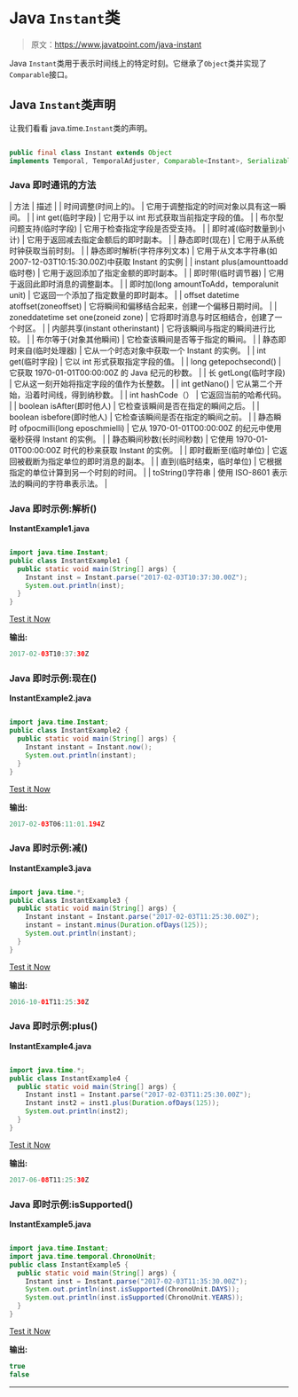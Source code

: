 # Java `Instant`类

> 原文：<https://www.javatpoint.com/java-instant>

Java `Instant`类用于表示时间线上的特定时刻。它继承了`Object`类并实现了`Comparable`接口。

## Java `Instant`类声明

让我们看看 java.time.`Instant`类的声明。

```java

public final class Instant extends Object 
implements Temporal, TemporalAdjuster, Comparable<Instant>, Serializable

```

### Java 即时通讯的方法

| 方法 | 描述 |
| 时间调整(时间上的)。 | 它用于调整指定的时间对象以具有这一瞬间。 |
| int get(临时字段) | 它用于以 int 形式获取当前指定字段的值。 |
| 布尔型问题支持(临时字段) | 它用于检查指定字段是否受支持。 |
| 即时减(临时数量到小计) | 它用于返回减去指定金额后的即时副本。 |
| 静态即时(现在) | 它用于从系统时钟获取当前时刻。 |
| 静态即时解析(字符序列文本) | 它用于从文本字符串(如 2007-12-03T10:15:30.00Z)中获取 Instant 的实例 |
| instant plus(amounttoadd 临时卷) | 它用于返回添加了指定金额的即时副本。 |
| 即时带(临时调节器) | 它用于返回此即时消息的调整副本。 |
| 即时加(long amountToAdd，temporalunit unit) | 它返回一个添加了指定数量的即时副本。 |
| offset datetime atoffset(zoneoffset) | 它将瞬间和偏移结合起来，创建一个偏移日期时间。 |
| zoneddatetime set one(zoneid zone) | 它将即时消息与时区相结合，创建了一个时区。 |
| 内部共享(instant otherinstant) | 它将该瞬间与指定的瞬间进行比较。 |
| 布尔等于(对象其他瞬间) | 它检查该瞬间是否等于指定的瞬间。 |
| 静态即时来自(临时处理器) | 它从一个时态对象中获取一个 Instant 的实例。 |
| int get(临时字段) | 它以 int 形式获取指定字段的值。 |
| long getepochsecond() | 它获取 1970-01-01T00:00:00Z 的 Java 纪元的秒数。 |
| 长 getLong(临时字段) | 它从这一刻开始将指定字段的值作为长整数。 |
| int getNano() | 它从第二个开始，沿着时间线，得到纳秒数。 |
| int hashCode（） | 它返回当前的哈希代码。 |
| boolean isAfter(即时他人) | 它检查该瞬间是否在指定的瞬间之后。 |
| boolean isbefore(即时他人) | 它检查该瞬间是否在指定的瞬间之前。 |
| 静态瞬时 ofpocmilli(long eposchmielli) | 它从 1970-01-01T00:00:00Z 的纪元中使用毫秒获得 Instant 的实例。 |
| 静态瞬间秒数(长时间秒数) | 它使用 1970-01-01T00:00:00Z 时代的秒来获取 Instant 的实例。 |
| 即时截断至(临时单位) | 它返回被截断为指定单位的即时消息的副本。 |
| 直到(临时结束，临时单位) | 它根据指定的单位计算到另一个时刻的时间。 |
| toString()字符串 | 使用 ISO-8601 表示法的瞬间的字符串表示法。 |

### Java 即时示例:解析()

**InstantExample1.java**

```java

import java.time.Instant;
public class InstantExample1 {
  public static void main(String[] args) {
    Instant inst = Instant.parse("2017-02-03T10:37:30.00Z");
    System.out.println(inst);
  }
}

```

[Test it Now](https://compiler.javatpoint.com/opr/test.jsp?filename=InstantExample1)

**输出:**

```java
2017-02-03T10:37:30Z

```

### Java 即时示例:现在()

**InstantExample2.java**

```java

import java.time.Instant;
public class InstantExample2 {
  public static void main(String[] args) {
    Instant instant = Instant.now();
    System.out.println(instant);  
  }
}

```

[Test it Now](https://compiler.javatpoint.com/opr/test.jsp?filename=InstantExample2)

**输出:**

```java
2017-02-03T06:11:01.194Z

```

### Java 即时示例:减()

**InstantExample3.java**

```java

import java.time.*;
public class InstantExample3 {
  public static void main(String[] args) {
    Instant instant = Instant.parse("2017-02-03T11:25:30.00Z");
    instant = instant.minus(Duration.ofDays(125));
    System.out.println(instant); 
  }
}

```

[Test it Now](https://compiler.javatpoint.com/opr/test.jsp?filename=InstantExample3)

**输出:**

```java
2016-10-01T11:25:30Z

```

### Java 即时示例:plus()

**InstantExample4.java**

```java

import java.time.*;
public class InstantExample4 {
  public static void main(String[] args) {
    Instant inst1 = Instant.parse("2017-02-03T11:25:30.00Z");
    Instant inst2 = inst1.plus(Duration.ofDays(125));
    System.out.println(inst2); 
  }
}

```

[Test it Now](https://compiler.javatpoint.com/opr/test.jsp?filename=InstantExample4)

**输出:**

```java
2017-06-08T11:25:30Z

```

### Java 即时示例:isSupported()

**InstantExample5.java**

```java

import java.time.Instant;
import java.time.temporal.ChronoUnit;
public class InstantExample5 {
  public static void main(String[] args) {
    Instant inst = Instant.parse("2017-02-03T11:35:30.00Z");
    System.out.println(inst.isSupported(ChronoUnit.DAYS));
    System.out.println(inst.isSupported(ChronoUnit.YEARS));    
  }
}

```

[Test it Now](https://compiler.javatpoint.com/opr/test.jsp?filename=InstantExample5)

**输出:**

```java
true
false

```

* * *